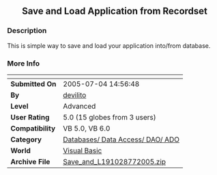 ﻿<div align="center">

## Save and Load Application from Recordset


</div>

### Description

This is simple way to save and load your application into/from database.
 
### More Info
 


<span>             |<span>
---                |---
**Submitted On**   |2005-07-04 14:56:48
**By**             |[devilito](https://github.com/Planet-Source-Code/PSCIndex/blob/master/ByAuthor/devilito.md)
**Level**          |Advanced
**User Rating**    |5.0 (15 globes from 3 users)
**Compatibility**  |VB 5\.0, VB 6\.0
**Category**       |[Databases/ Data Access/ DAO/ ADO](https://github.com/Planet-Source-Code/PSCIndex/blob/master/ByCategory/databases-data-access-dao-ado__1-6.md)
**World**          |[Visual Basic](https://github.com/Planet-Source-Code/PSCIndex/blob/master/ByWorld/visual-basic.md)
**Archive File**   |[Save\_and\_L191028772005\.zip](https://github.com/Planet-Source-Code/devilito-save-and-load-application-from-recordset__1-61575/archive/master.zip)








